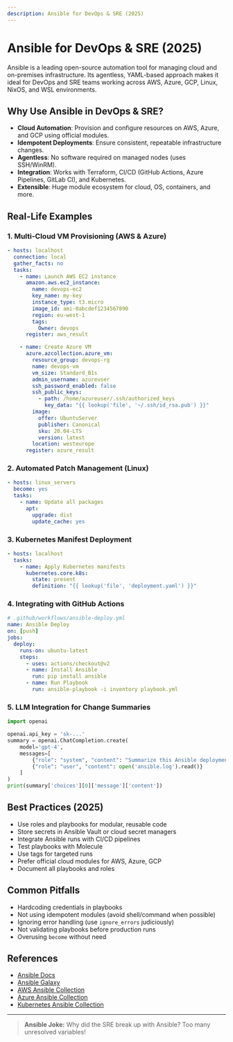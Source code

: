 ```yaml
---
description: Ansible for DevOps & SRE (2025)
---
```


# Ansible for DevOps & SRE (2025)

Ansible is a leading open-source automation tool for managing cloud and on-premises infrastructure. Its agentless, YAML-based approach makes it ideal for DevOps and SRE teams working across AWS, Azure, GCP, Linux, NixOS, and WSL environments.

## Why Use Ansible in DevOps & SRE?

- **Cloud Automation**: Provision and configure resources on AWS, Azure, and GCP using official modules.
- **Idempotent Deployments**: Ensure consistent, repeatable infrastructure changes.
- **Agentless**: No software required on managed nodes (uses SSH/WinRM).
- **Integration**: Works with Terraform, CI/CD (GitHub Actions, Azure Pipelines, GitLab CI), and Kubernetes.
- **Extensible**: Huge module ecosystem for cloud, OS, containers, and more.

## Real-Life Examples

### 1. Multi-Cloud VM Provisioning (AWS & Azure)

```yaml
- hosts: localhost
  connection: local
  gather_facts: no
  tasks:
    - name: Launch AWS EC2 instance
      amazon.aws.ec2_instance:
        name: devops-ec2
        key_name: my-key
        instance_type: t3.micro
        image_id: ami-0abcdef1234567890
        region: eu-west-1
        tags:
          Owner: devops
      register: aws_result

    - name: Create Azure VM
      azure.azcollection.azure_vm:
        resource_group: devops-rg
        name: devops-vm
        vm_size: Standard_B1s
        admin_username: azureuser
        ssh_password_enabled: false
        ssh_public_keys:
          - path: /home/azureuser/.ssh/authorized_keys
            key_data: "{{ lookup('file', '~/.ssh/id_rsa.pub') }}"
        image:
          offer: UbuntuServer
          publisher: Canonical
          sku: 20.04-LTS
          version: latest
        location: westeurope
      register: azure_result
```

### 2. Automated Patch Management (Linux)

```yaml
- hosts: linux_servers
  become: yes
  tasks:
    - name: Update all packages
      apt:
        upgrade: dist
        update_cache: yes
```

### 3. Kubernetes Manifest Deployment

```yaml
- hosts: localhost
  tasks:
    - name: Apply Kubernetes manifests
      kubernetes.core.k8s:
        state: present
        definition: "{{ lookup('file', 'deployment.yaml') }}"
```

### 4. Integrating with GitHub Actions

```yaml
# .github/workflows/ansible-deploy.yml
name: Ansible Deploy
on: [push]
jobs:
  deploy:
    runs-on: ubuntu-latest
    steps:
      - uses: actions/checkout@v2
      - name: Install Ansible
        run: pip install ansible
      - name: Run Playbook
        run: ansible-playbook -i inventory playbook.yml
```

### 5. LLM Integration for Change Summaries

```python
import openai

openai.api_key = 'sk-...'
summary = openai.ChatCompletion.create(
    model='gpt-4',
    messages=[
        {"role": "system", "content": "Summarize this Ansible deployment log for SREs."},
        {"role": "user", "content": open('ansible.log').read()}
    ]
)
print(summary['choices'][0]['message']['content'])
```

## Best Practices (2025)

- Use roles and playbooks for modular, reusable code
- Store secrets in Ansible Vault or cloud secret managers
- Integrate Ansible runs with CI/CD pipelines
- Test playbooks with Molecule
- Use tags for targeted runs
- Prefer official cloud modules for AWS, Azure, GCP
- Document all playbooks and roles

## Common Pitfalls

- Hardcoding credentials in playbooks
- Not using idempotent modules (avoid shell/command when possible)
- Ignoring error handling (use `ignore_errors` judiciously)
- Not validating playbooks before production runs
- Overusing `become` without need

## References

- [Ansible Docs](https://docs.ansible.com/)
- [Ansible Galaxy](https://galaxy.ansible.com/)
- [AWS Ansible Collection](https://docs.ansible.com/ansible/latest/collections/amazon/aws/)
- [Azure Ansible Collection](https://docs.ansible.com/ansible/latest/collections/azure/azcollection/)
- [Kubernetes Ansible Collection](https://docs.ansible.com/ansible/latest/collections/kubernetes/core/)

---

> **Ansible Joke:**
> Why did the SRE break up with Ansible? Too many unresolved variables!
